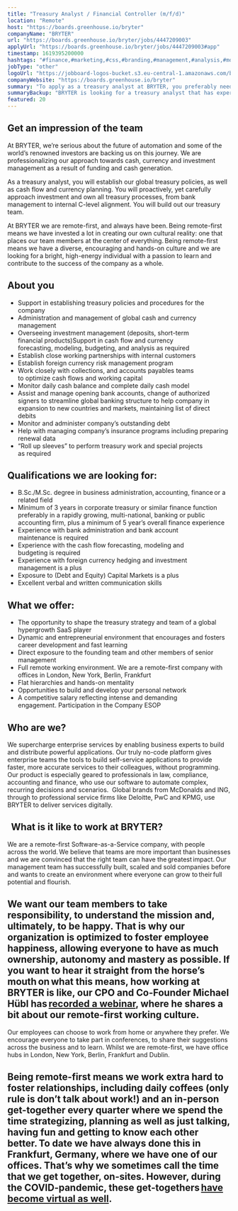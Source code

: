 ```yaml
---
title: "Treasury Analyst / Financial Controller (m/f/d)"
location: "Remote"
host: "https://boards.greenhouse.io/bryter"
companyName: "BRYTER"
url: "https://boards.greenhouse.io/bryter/jobs/4447209003"
applyUrl: "https://boards.greenhouse.io/bryter/jobs/4447209003#app"
timestamp: 1619395200000
hashtags: "#finance,#marketing,#css,#branding,#management,#analysis,#monitoring,#office,#optimization"
jobType: "other"
logoUrl: "https://jobboard-logos-bucket.s3.eu-central-1.amazonaws.com/bryter"
companyWebsite: "https://boards.greenhouse.io/bryter"
summary: "To apply as a treasury analyst at BRYTER, you preferably need to have 3 years in corporate treasury or similar finance function preferably in a rapidly growing, multi-national, banking or public accounting firm, plus a minimum of 5 year’s overall finance experience."
summaryBackup: "BRYTER is looking for a treasury analyst that has experience in: #finance, #marketing, #css."
featured: 20
---
```


## Get an impression of the team

At BRYTER, we’re serious about the future of automation and some of the world’s renowned investors are backing us on this journey. We are professionalizing our approach towards cash, currency and investment management as a result of funding and cash generation. 

As a treasury analyst, you will establish our global treasury policies, as well as cash flow and currency planning. You will proactively, yet carefully approach investment and own all treasury processes, from bank management to internal C-level alignment. You will build out our treasury team. 

At BRYTER we are remote-first, and always have been. Being remote-first means we have invested a lot in creating our own cultural reality: one that places our team members at the center of everything. Being remote-first means we have a diverse, encouraging and hands-on culture and we are looking for a bright, high-energy individual with a passion to learn and contribute to the success of the company as a whole. 

## About you 

*   Support in establishing treasury policies and procedures for the company 
*   Administration and management of global cash and currency management 
*   Overseeing investment management (deposits, short-term financial products)Support in cash flow and currency forecasting, modeling, budgeting, and analysis as required 
*   Establish close working partnerships with internal customers 
*   Establish foreign currency risk management program 
*   Work closely with collections, and accounts payables teams to optimize cash flows and working capital 
*   Monitor daily cash balance and complete daily cash model 
*   Assist and manage opening bank accounts, change of authorized signers to streamline global banking structure to help company in expansion to new countries and markets, maintaining list of direct debits 
*   Monitor and administer company’s outstanding debt 
*   Help with managing company’s insurance programs including preparing renewal data 
*   “Roll up sleeves” to perform treasury work and special projects as required 

## Qualifications we are looking for: 

*   B.Sc./M.Sc. degree in business administration, accounting, finance or a related field 
*   Minimum of 3 years in corporate treasury or similar finance function preferably in a rapidly growing, multi-national, banking or public accounting firm, plus a minimum of 5 year’s overall finance experience 
*   Experience with bank administration and bank account maintenance is required 
*   Experience with the cash flow forecasting, modeling and budgeting is required 
*   Experience with foreign currency hedging and investment management is a plus 
*   Exposure to (Debt and Equity) Capital Markets is a plus 
*   Excellent verbal and written communication skills 

## What we offer: 

*   The opportunity to shape the treasury strategy and team of a global hypergrowth SaaS player 
*   Dynamic and entrepreneurial environment that encourages and fosters career development and fast learning 
*   Direct exposure to the founding team and other members of senior management 
*   Full remote working environment. We are a remote-first company with offices in London, New York, Berlin, Frankfurt 
*   Flat hierarchies and hands-on mentality 
*   Opportunities to build and develop your personal network 
*   A competitive salary reflecting intense and demanding engagement. Participation in the Company ESOP 

## Who are we?  

We supercharge enterprise services by enabling business experts to build and distribute powerful applications. Our truly no-code platform gives enterprise teams the tools to build self-service applications to provide faster, more accurate services to their colleagues, without programming. Our product is especially geared to professionals in law, compliance, accounting and finance, who use our software to automate complex, recurring decisions and scenarios.  Global brands from McDonalds and ING, through to professional service firms like Deloitte, PwC and KPMG, use BRYTER to deliver services digitally.  

##   **What is it like to work at BRYTER?**  

We are a remote-first Software-as-a-Service company, with people across the world. We believe that teams are more important than businesses and we are convinced that the right team can have the greatest impact. Our management team has successfully built, scaled and sold companies before and wants to create an environment where everyone can grow to their full potential and flourish.  

## We want our team members to take responsibility, to understand the mission and, ultimately, to be happy. That is why our organization is optimized to foster employee happiness, allowing everyone to have as much ownership, autonomy and mastery as possible. If you want to hear it straight from the horse’s mouth on what this means, how working at BRYTER is like, our CPO and Co-Founder Michael Hübl has [recorded a webinar](https://bryter.com/press-news/how-to-remote-with-bryter/), where he shares a bit about our remote-first working culture.  

Our employees can choose to work from home or anywhere they prefer. We encourage everyone to take part in conferences, to share their suggestions across the business and to learn. Whilst we are remote-first, we have office hubs in London, New York, Berlin, Frankfurt and Dublin.   

## Being remote-first means we work extra hard to foster relationships, including daily coffees (only rule is don’t talk about work!) and an in-person get-together every quarter where we spend the time strategizing, planning as well as just talking, having fun and getting to know each other better. To date we have always done this in Frankfurt, Germany, where we have one of our offices. That’s why we sometimes call the time that we get together, on-sites. However, during the COVID-pandemic, these get-togethers [have become virtual as well](https://bryter.com/press-news/how-to-host-a-virtual-company-gathering-that-creates-magic/).
